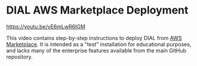 # DIAL AWS Marketplace Deployment

https://youtu.be/vE6mLwR6IGM

This video contains step-by-step instructions to deploy DIAL from [AWS Marketplace](https://aws.amazon.com/marketplace/pp/prodview-zx4u372lqvtfi). It is intended as a "test" installation for educational purposes, and lacks many of the enterprise features available from the main GitHub repository.
